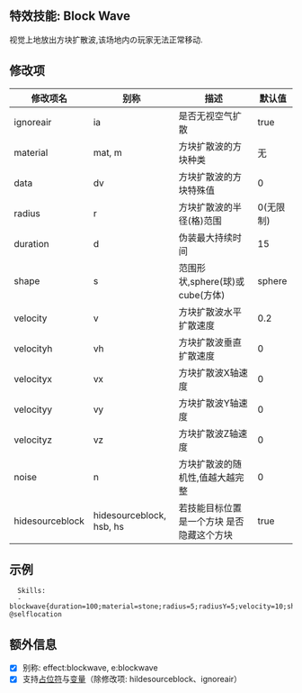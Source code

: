 特效技能: Block Wave
--------------------------

视觉上地放出方块扩散波,该场地内の玩家无法正常移动.

修改项
----------

| 修改项名 | 别称    | 描述                                                                                                    | 默认值 |
|-----------|------------|----------------------------------------------------------------------------------------------------------------|---------------|
| ignoreair | ia | 是否无视空气扩散 | true |
| material  | mat, m | 方块扩散波的方块种类 | 无 |
| data      | dv     | 方块扩散波的方块特殊值     | 0             |
| radius    | r      | 方块扩散波的半径(格)范围 | 0(无限制)  |
| duration  | d      | 伪装最大持续时间 | 15 |
| shape     | s      | 范围形状,sphere(球)或cube(方体) | sphere        |
| velocity | v | 方块扩散波水平扩散速度 | 0.2 |
| velocityh | vh     | 方块扩散波垂直扩散速度 | 0 |
| velocityx | vx     | 方块扩散波X轴速度 | 0       |
| velocityy | vy     | 方块扩散波Y轴速度 | 0       |
| velocityz | vz     | 方块扩散波Z轴速度 | 0       |
| noise     | n      | 方块扩散波的随机性,值越大越完整 | 0       |
| hidesourceblock | hidesourceblock, hsb, hs | 若技能目标位置是一个方块 是否隐藏这个方块 | true  |  

示例
--------

      Skills:
      - blockwave{duration=100;material=stone;radius=5;radiusY=5;velocity=10;shape=sphere} @selflocation

额外信息
-----

- [x] 别称: effect:blockwave, e:blockwave
- [x] 支持[占位符](/技能/占位符)与[变量](/技能/变量)（除修改项: hildesourceblock、ignoreair）